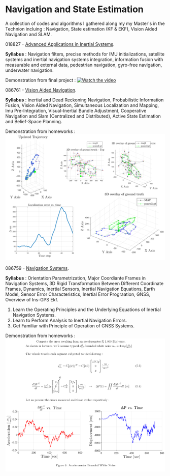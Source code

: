 # Navigation and State Estimation

A collection of codes and algorithms I gathered along my my Master's in the Technion incluing :
Navigation, State estimation (KF & EKF), Vision Aided Navigation and SLAM.

018827 - [Advanced Applications in Inertial Systems](https://www.graduate.technion.ac.il/Subjects.Heb/?SUB=018827&SEM=201702).

**Syllabus** :
Navigation filters, precise methods for IMU initializations, satellite systems and inertial navigation systems integration,
information fusion with measurable and external data, pedestrian navigation, gyro-free navigation, underwater navigation.

Demonstration from final project :
[![Watch the video](https://i.imgur.com/vKb2F1B.png)](https://youtu.be/vt5fpE0bzSY)

086761 - [Vision Aided Navigation](https://www.graduate.technion.ac.il/Subjects.Eng/?Sub=86761).

**Syllabus** :
Inertial and Dead Reckoning Navigation, Probabilistic Information Fusion, Vision Aided Navigation, Simultaneous Localization and Mapping, Imu Pre-Integration, Visual-Inertial Bundle Adjustment, Cooperative Navigation and Slam (Centralized and Distributed), Active State Estimation and Belief-Space Planning. 

Demonstration from homeworks :
![alt text](https://github.com/Daniboy370/Autonomous-Systems/blob/master/Hands-on/SLAM.png)

086759 - [Navigation Systems](https://www.graduate.technion.ac.il/Subjects.Eng/?Sub=86759).

**Syllabus** :
Orientation Parametrization, Major Coordiante Frames in Navigation Systems, 3D Rigid Transformation Between Different Coordinate Frames, Dynamics, Inertial Sensors, Inertial Navigation Equations, Earth Model, Sensor Error Characteristics, Inertial Error Prograation, GNSS, Overview of Ins-GPS Ekf. 
1. Learn the Operating Principles and the Underlying Equations of Inertial Navigation Systems. 
2. Learn to Perform Analysis to Inertial Navigation Errors. 
3. Get Familiar with Principle of Operation of GNSS Systems. 

Demonstration from homeworks :
![alt text](https://github.com/Daniboy370/Autonomous-Systems/blob/master/Hands-on/demo_navigation.png)
